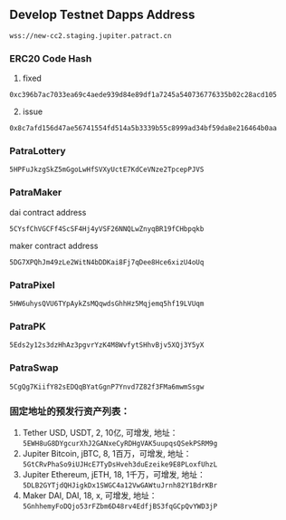 ## Develop Testnet Dapps Address
```
wss://new-cc2.staging.jupiter.patract.cn
```

### ERC20 Code Hash
1. fixed
```
0xc396b7ac7033ea69c4aede939d84e89df1a7245a540736776335b02c28acd105
```
2. issue
```
0x8c7afd156d47ae56741554fd514a5b3339b55c8999ad34bf59da8e216464b0aa
```
### PatraLottery
```
5HPFuJkzgSkZ5mGgoLwHfSVXyUctE7KdCeVNze2TpcepPJVS
```
### PatraMaker
dai contract address
```
5CYsfChVGCFf4ScSF4Hj4yVSF26NNQLwZnyqBR19fCHbpqkb
```
maker contract address
```
5DG7XPQhJm49zLe2WitN4bDDKai8Fj7qDee8Hce6xizU4oUq
```
### PatraPixel
```
5HW6uhysQVU6TYpAykZsMQqwdsGhhHz5Mqjemq5hf19LVUqm
```
### PatraPK
```
5Eds2y12s3dzHhAz3pgvrYzK4M8WvfytSHhvBjv5XQj3Y5yX
```
### PatraSwap
```
5CgQg7KiifY82sEDQqBYatGgnP7Ynvd7Z82f3FMa6mwmSsgw
```

### 固定地址的预发行资产列表：
1. Tether USD, USDT, 2, 10亿, 可增发,
   地址：`5EWH8uG8DYgcurXhJ2GANxeCyRDHgVAK5uupqsQSekPSRM9g`
1. Jupiter Bitcoin, jBTC, 8, 1百万，可增发,
   地址：`5GtCRvPhaSo9iUJHcE7TyDsHveh3duEzeike9E8PLoxfUhzL`
1. Jupiter Ethereum, jETH, 18, 1千万，可增发,
   地址：`5DLB2GYTjdQHJigkDx1SWGC4a12VwGAWtuJrnh82Y1BdrKBr`
1. Maker DAI, DAI, 18, x, 可增发,
   地址：`5GnhhemyFoDQjo53rFZbm6D48rv4EdfjBS3fqGCpQvYWD3jP`
